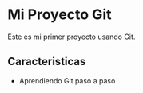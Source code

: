 # Mi Proyecto Git 
Este es mi primer proyecto usando Git.
## Caracteristicas 
- Aprendiendo Git paso a paso
